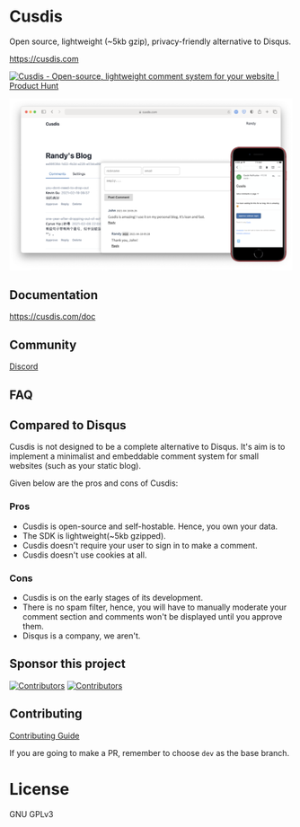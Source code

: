 # Cusdis

Open source, lightweight (~5kb gzip), privacy-friendly alternative to Disqus.

https://cusdis.com

<a href="https://www.producthunt.com/posts/cusdis?utm_source=badge-featured&utm_medium=badge&utm_souce=badge-cusdis" target="_blank"><img src="https://api.producthunt.com/widgets/embed-image/v1/featured.svg?post_id=293432&theme=light" alt="Cusdis - Open-source, lightweight comment system for your website | Product Hunt" style="width: 250px; height: 54px;" width="250" height="54" /></a>


![](/public/images/landing.png)

## Documentation

https://cusdis.com/doc

## Community

[Discord](https://discord.gg/eDs5fc4Jcq)

## FAQ

## Compared to Disqus

Cusdis is not designed to be a complete alternative to Disqus. It's aim is to implement a minimalist and embeddable comment system for small websites (such as your static blog).

Given below are the pros and cons of Cusdis:

### Pros

- Cusdis is open-source and self-hostable. Hence, you own your data.
- The SDK is lightweight(~5kb gzipped).
- Cusdis doesn't require your user to sign in to make a comment.
- Cusdis doesn't use cookies at all.

### Cons

- Cusdis is on the early stages of its development.
- There is no spam filter, hence, you will have to manually moderate your comment section and comments won't be displayed until you approve them.
- Disqus is a company, we aren't.

## Sponsor this project

[![Contributors](https://opencollective.com/cusdis/tiers/sponsors.svg)](https://opencollective.com/cusdis)
[![Contributors](https://opencollective.com/cusdis/tiers/backers.svg)](https://opencollective.com/cusdis)

## Contributing

[Contributing Guide](https://cusdis.com/doc#/contributing)

If you are going to make a PR, remember to choose `dev` as the base branch.

# License

GNU GPLv3
